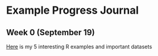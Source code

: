# Example Progress Journal

## Week 0 (September 19)

[Here](files/example_homework_0.html) is my 5 interesting R examples and important datasets